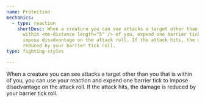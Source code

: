 ```yaml
---
name: Protection
mechanics:
  - type: reaction
    shortDesc: When a creature you can see attacks a target other than you that is
      within <me-distance length="5" /> of you, expend one barrier tick to
      impose disadvantage on the attack roll. If the attack hits, the damage is
      reduced by your barrier tick roll.
type: fighting-styles

---
```

When a creature you can see attacks a target other than you that is within <me-distance length="5" /> of you, you can use your reaction and expend one barrier tick to impose disadvantage on the attack roll. If the attack hits, the damage is reduced by your barrier tick roll.